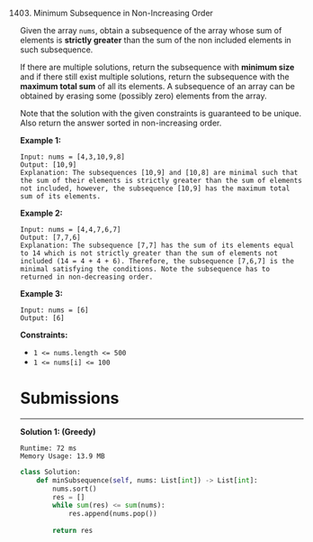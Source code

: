 1403. Minimum Subsequence in Non-Increasing Order

Given the array `nums`, obtain a subsequence of the array whose sum of elements is **strictly greater** than the sum of the non included elements in such subsequence. 

If there are multiple solutions, return the subsequence with **minimum size** and if there still exist multiple solutions, return the subsequence with the **maximum total sum** of all its elements. A subsequence of an array can be obtained by erasing some (possibly zero) elements from the array. 

Note that the solution with the given constraints is guaranteed to be unique. Also return the answer sorted in non-increasing order.

 

**Example 1:**
```
Input: nums = [4,3,10,9,8]
Output: [10,9] 
Explanation: The subsequences [10,9] and [10,8] are minimal such that the sum of their elements is strictly greater than the sum of elements not included, however, the subsequence [10,9] has the maximum total sum of its elements. 
```

**Example 2:**
```
Input: nums = [4,4,7,6,7]
Output: [7,7,6] 
Explanation: The subsequence [7,7] has the sum of its elements equal to 14 which is not strictly greater than the sum of elements not included (14 = 4 + 4 + 6). Therefore, the subsequence [7,6,7] is the minimal satisfying the conditions. Note the subsequence has to returned in non-decreasing order.  
```

**Example 3:**
```
Input: nums = [6]
Output: [6]
```

**Constraints:**

* `1 <= nums.length <= 500`
* `1 <= nums[i] <= 100`

# Submissions
---
**Solution 1: (Greedy)**
```
Runtime: 72 ms
Memory Usage: 13.9 MB
```
```python
class Solution:
    def minSubsequence(self, nums: List[int]) -> List[int]:
        nums.sort()
        res = []
        while sum(res) <= sum(nums):
            res.append(nums.pop())
        
        return res
```